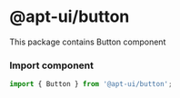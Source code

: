 # @apt-ui/button

This package contains Button component

### Import component
```js
import { Button } from '@apt-ui/button';
```